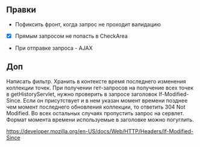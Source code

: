 ## Правки
- Пофиксить фронт, когда запрос не проходит валидацию
- [x] Прямым запросом не попасть в CheckArea
- При отправке запроса - AJAX

## Доп
Написать фильтр. Хранить в контексте время последнего изменения коллекции точек. При получении гет-запросов на получение всех точек в getHistoryServlet, нужно проверить в запросе заголовок If-Modified-Since. Если он присутствует и в нем указан момент времени позднее чем момент последнего обновления коллекции, то ответить 304 Not Modified. Во всех остальных случаях пропустить запрос на сервлет. Формат момента времени используемые в заголовке можно погуглить.

https://developer.mozilla.org/en-US/docs/Web/HTTP/Headers/If-Modified-Since